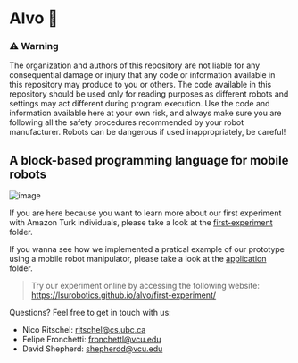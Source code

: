 # Alvo 🦕

### :warning: Warning 
The organization and authors of this repository are not liable for any consequential damage or injury that any code or information available in this repository may produce to you or others. The code available in this repository should be used only for reading purposes as different robots and settings may act different during  program execution. Use the code and information available here at your own risk, and always make sure you are following all the safety procedures recommended by your robot manufacturer. Robots can be dangerous if used inappropriately, be careful!

## A block-based programming language for mobile robots

![image](https://user-images.githubusercontent.com/15092904/152582769-915d774b-79de-4d63-81ea-8b32baa9c6cd.jpg)


If you are here because you want to learn more about our first experiment with Amazon Turk individuals, please take a look at
the [first-experiment](https://github.com/lsurobotics/alvo/tree/main/first-experiment) folder.

If you wanna see how we implemented a pratical example of our prototype using a mobile robot manipulator, please take a look at the
[application](https://github.com/lsurobotics/alvo/tree/main/prototype) folder.

> Try our experiment online by accessing the following website:
> https://lsurobotics.github.io/alvo/first-experiment/


Questions?
Feel free to get in touch with us:
- Nico Ritschel: ritschel@cs.ubc.ca
- Felipe Fronchetti: fronchettl@vcu.edu
- David Shepherd: shepherdd@vcu.edu
